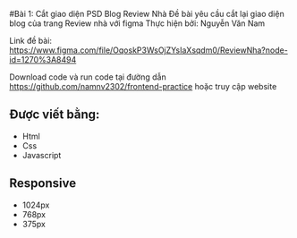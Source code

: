 #Bài 1: Cắt giao diện PSD Blog Review Nhà
Đề bài yêu cầu cắt lại giao diện blog của trang Review nhà với figma Thực hiện bởi: Nguyễn Văn Nam

Link đề bài: https://www.figma.com/file/OqoskP3WsOjZYsIaXsqdm0/ReviewNha?node-id=1270%3A8494

Download code và run code tại đường dẫn https://github.com/namnv2302/frontend-practice hoặc truy cập website 
## Được viết bằng: 
- Html
- Css
- Javascript
## Responsive
- 1024px
- 768px
- 375px
